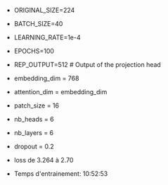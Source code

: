 * ORIGINAL_SIZE=224
* BATCH_SIZE=40
* LEARNING_RATE=1e-4
* EPOCHS=100
* REP_OUTPUT=512 # Output of the projection head

* embedding_dim = 768
* attention_dim = embedding_dim
* patch_size = 16
* nb_heads = 6
* nb_layers = 6
* dropout = 0.2

* loss de 3.264 à 2.70
* Temps d'entrainement: 10:52:53
